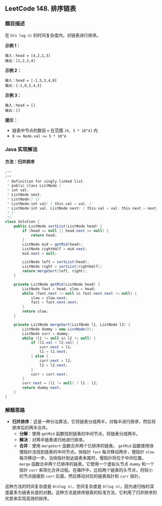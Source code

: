 ## LeetCode 148. 排序链表

### 题目描述

在 `O(n log n)` 的时间复杂度内，对链表进行排序。

**示例 1：**
```
输入：head = [4,2,1,3]
输出：[1,2,3,4]
```

**示例 2：**
```
输入：head = [-1,5,3,4,0]
输出：[-1,0,3,4,5]
```

**示例 3：**
```
输入：head = []
输出：[]
```

**提示：**
- 链表中节点的数目 `n` 在范围 `[0, 5 * 10^4]` 内
- `0 <= Node.val <= 5 * 10^4`

### Java 实现解法

#### 方法：归并排序

```java
/**
/**
 * Definition for singly-linked list.
 * public class ListNode {
 * int val;
 * ListNode next;
 * ListNode() {}
 * ListNode(int val) { this.val = val; }
 * ListNode(int val, ListNode next) { this.val = val; this.next = next; }
 * }
 */
class Solution {
    public ListNode sortList(ListNode head) {
        if (head == null || head.next == null) {
            return head;
        }
        ListNode mid = getMid(head);
        ListNode rightHalf = mid.next;
        mid.next = null;

        ListNode left = sortList(head);
        ListNode right = sortList(rightHalf);
        return mergeSort(left, right);
    }

    private ListNode getMid(ListNode head) {
        ListNode fast = head, slow = head;
        while (fast.next != null && fast.next.next != null) {
            slow = slow.next;
            fast = fast.next.next;
        }
        return slow;
    }

    private ListNode mergeSort(ListNode l1, ListNode l2) {
        ListNode dummy = new ListNode(0);
        ListNode curr = dummy;
        while (l1 != null && l2 != null) {
            if (l1.val < l2.val) {
                curr.next = l1;
                l1 = l1.next;
            } else {
                curr.next = l2;
                l2 = l2.next;
            }
            curr = curr.next;
        }
        curr.next = (l1 != null) ? l1 : l2;
        return dummy.next;
    }
}
```

### 解题思路

- **归并排序**：这是一种分治算法，它将链表分成两半，对每半进行排序，然后将排序后的两半合并。
  - **分解**：使用 `getMid` 函数找到链表的中间节点，将链表分成两半。
  - **解决**：对两半链表递归地进行排序。
  - **合并**：使用 `mergeSort` 函数合并两个已排序的链表。
`getMid` 函数使用快慢指针法找到链表的中间节点。快指针 `fast` 每次移动两步，慢指针 `slow` 每次移动一步。当快指针到达链表末尾时，慢指针将位于中间位置。
`merge` 函数合并两个已排序的链表。它使用一个虚拟头节点 `dummy` 和一个指针 `curr` 来简化合并过程。在循环中，比较两个链表的头节点，将较小的节点链接到 `curr` 后面，然后移动对应的链表指针和 `curr` 指针。

这种方法的时间复杂度是 `O(nlog n)`，空间复杂度是 `O(log n)`，因为递归栈的深度最多为链表长度的对数。这种方法是排序链表的标准方法，它利用了归并排序的优势来实现高效的排序。
